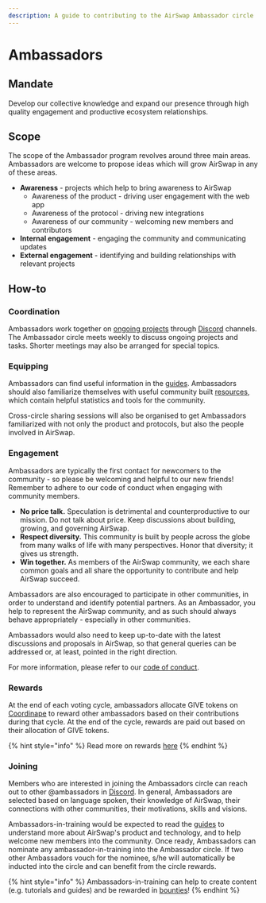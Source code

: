 ```yaml
---
description: A guide to contributing to the AirSwap Ambassador circle
---
```


# Ambassadors

## Mandate

Develop our collective knowledge and expand our presence through high quality engagement and productive ecosystem relationships.

## Scope

The scope of the Ambassador program revolves around three main areas. Ambassadors are welcome to propose ideas which will grow AirSwap in any of these areas.

* **Awareness** - projects which help to bring awareness to AirSwap
  * Awareness of the product - driving user engagement with the web app
  * Awareness of the protocol - driving new integrations
  * Awareness of our community - welcoming new members and contributors
* **Internal engagement** - engaging the community and communicating updates
* **External engagement** - identifying and building relationships with relevant projects

## How-to

### Coordination

Ambassadors work together on [ongoing projects](https://github.com/airswap/airswap-growth/projects/1) through [Discord](https://chat.airswap.io) channels. The Ambassador circle meets weekly to discuss ongoing projects and tasks. Shorter meetings may also be arranged for special topics.

### Equipping

Ambassadors can find useful information in the [guides](https://about.airswap.io). Ambassadors should also familiarize themselves with useful community built [resources](../resources.md), which contain helpful statistics and tools for the community.

Cross-circle sharing sessions will also be organised to get Ambassadors familiarized with not only the product and protocols, but also the people involved in AirSwap.

### Engagement

Ambassadors are typically the first contact for newcomers to the community - so please be welcoming and helpful to our new friends! Remember to adhere to our code of conduct when engaging with community members.

* **No price talk.** Speculation is detrimental and counterproductive to our mission. Do not talk about price. Keep discussions about building, growing, and governing AirSwap.
* **Respect diversity.** This community is built by people across the globe from many walks of life with many perspectives. Honor that diversity; it gives us strength.
* **Win together.** As members of the AirSwap community, we each share common goals and all share the opportunity to contribute and help AirSwap succeed.

Ambassadors are also encouraged to participate in other communities, in order to understand and identify potential partners. As an Ambassador, you help to represent the AirSwap community, and as such should always behave appropriately - especially in other communities.

Ambassadors would also need to keep up-to-date with the latest discussions and proposals in AirSwap, so that general queries can be addressed or, at least, pointed in the right direction.

For more information, please refer to our [code of conduct](../code-of-conduct.md).

### Rewards

At the end of each voting cycle, ambassadors allocate GIVE tokens on [Coordinape](https://coordinape.com/) to reward other ambassadors based on their contributions during that cycle. At the end of the cycle, rewards are paid out based on their allocation of GIVE tokens.

{% hint style="info" %}
Read more on rewards [here](rewards.md)
{% endhint %}

### Joining

Members who are interested in joining the Ambassadors circle can reach out to other @ambassadors in [Discord](https://chat.airswap.io). In general, Ambassadors are selected based on language spoken, their knowledge of AirSwap, their connections with other communities, their motivations, skills and visions.

Ambassadors-in-training would be expected to read the [guides](https://about.airswap.io) to understand more about AirSwap's product and technology, and to help welcome new members into the community. Once ready, Ambassadors can nominate any ambassador-in-training into the Ambassador circle. If two other Ambassadors vouch for the nominee, s/he will automatically be inducted into the circle and can benefit from the circle rewards.

{% hint style="info" %}
Ambassadors-in-training can help to create content \(e.g. tutorials and guides\) and be rewarded in [bounties](https://github.com/airswap/airswap-about/tree/d27062da8c952b6204d213079d222c1ffd6c96e9/bounties.md)!
{% endhint %}

